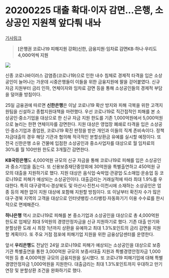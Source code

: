 # 20200225 대출 확대·이자 감면...은행, 소상공인 지원책 앞다퉈 내놔

[기사링크](<https://news.naver.com/main/read.nhn?mode=LS2D&mid=shm&sid1=101&sid2=259&oid=011&aid=0003700275>)



> **[은행권 코로나19 피해지원 강화]신한, 금융지원·임차료 감면KB·하나·우리도 4,000억씩 지원**



![](https://imgnews.pstatic.net/image/011/2020/02/25/0003700275_001_20200225232533405.jpg?type=w647)



  신종 코로나바이러스 감염증(코로나19)으로 인한 내수 침체로 경제적 타격을 입은 소상공인이 늘어나는 가운데 시중은행들이 이들을 위한 금융지원에 팔을 걷어붙였다. 신규 자금 지원부터 금리 인하, 연체이자와 임차료 감면 등을 통해 소상공인들의 경제적 부담을 덜어줄 방침이다.

25일 금융권에 따르면 **신한은행**은 이날 코로나19 확산 방지와 피해 극복을 위한 고객지원팀을 신설하고 종합지원대책을 마련했다. 우선 코로나19로 직간접적인 피해를 본 소상공인·중소기업을 대상으로 한 신규 자금 지원 한도를 기존 1,000억원에서 5,000억원으로 늘리는 한편 연체이자를 감면한다. 지원 대상은 영업장 폐쇄로 타격을 입은 소상공인·중소기업과 종업원, 코로나19 확진 판정을 받은 개인과 이들의 직계 존비속이다. 정책자금대출의 경우 해당 기관과 협의해 적극적인 분할상환금 유예를 실시할 예정이다. 또 전국 신한은행 소유 건물에 입점한 소상공인과 중소사업자를 대상으로 월 임차료의 30%를 월 100만원 한도로 3개월간 감면한다.

**KB국민은행**도 4,000억원 규모의 신규 자금을 통해 코로나19로 피해를 입은 소상공인과 중소기업을 돕는다. 또 신용보증재단중앙회에 30억원을 특별출연하고 450억원 규모의 대출을 지원하기로 했다. 지원 대상은 음식업·숙박업·관광업·도소매업·운송업 등 코로나19로 피해가 예상되는 소상공인이다. 대출금리는 거래실적에 따라 최대 1.9%를 우대한다. 특히 대구광역시·경상북도 및 아산시·진천시·이천시에 소재하는 소상공인은 업종 등의 제한 없이 지원 대상에 포함해 지원할 방침이다. 또 이날부터 확진자 수가 많은 대구·경북 지역의 고객을 대상으로 인터넷뱅킹·스타뱅킹·자동화기기 이용 수수료를 한시적으로 면제해준다.

**하나은행** 역시 코로나19로 피해를 본 중소기업과 소상공인을 대상으로 총 4,000억원 한도로 업체당 최대 5억원의 경영안정자금을 신규 지원하기로 했다. 기존 대출 만기와 분할상환 도래 시 최장 1년까지 상환을 유예하고 최대 1.3%포인트의 금리 감면을 지원할 계획이다. 또 주요 거점 점포에 피해기업 지원을 위한 금융상담센터를 운영한다.

앞서 **우리은행**도 전날인 24일 코로나19로 피해가 예상되는 소상공인을 대상으로 보증기관 특별출연을 통한 3,000억원 규모의 보증서대출 지원과 특별경영안정자금 1,000억원 등 총 4,000억원 규모의 금융지원을 실시했다. 또 코로나19 피해기업에 대해 특별경영안정자금 1,000억원을 지원한다. 대출금리는 최대 1.3%포인트까지 우대하고 만기 연장 및 분할상환 조건을 완화하기로 했다.  